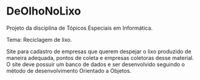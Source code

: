 # DeOlhoNoLixo
Projeto da disciplina de Tópicos Especiais em Informática.

Tema: Reciclagem de lixo.

Site para cadastro de empresas que querem despejar o lixo produzido de maneira adequada, pontos de coleta e empresas coletoras desse material.
O site deve possuir um banco de dados e ser desenvolvido seguindo o método de desenvolvimento Orientado a Objetos.

